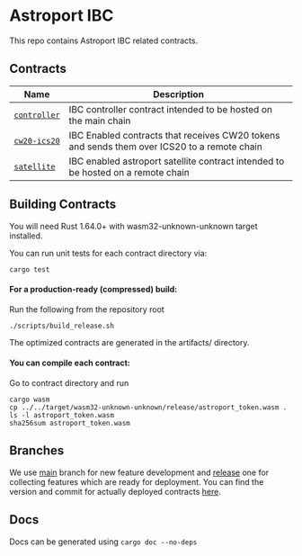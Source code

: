 # Astroport IBC

This repo contains Astroport IBC related contracts.

## Contracts

| Name                           | Description                      |
| ------------------------------ | -------------------------------- |
| [`controller`](contracts/controller) | IBC controller contract intended to be hosted on the main chain |
| [`cw20-ics20`](contracts/cw20-ics20) | IBC Enabled contracts that receives CW20 tokens and sends them over ICS20 to a remote chain |
| [`satellite`](contracts/satellite) | IBC enabled astroport satellite contract intended to be hosted on a remote chain |

## Building Contracts

You will need Rust 1.64.0+ with wasm32-unknown-unknown target installed.

You can run unit tests for each contract directory via:

```
cargo test
```

#### For a production-ready (compressed) build:
Run the following from the repository root

```
./scripts/build_release.sh
```

The optimized contracts are generated in the artifacts/ directory.

#### You can compile each contract:
Go to contract directory and run 
    
```
cargo wasm
cp ../../target/wasm32-unknown-unknown/release/astroport_token.wasm .
ls -l astroport_token.wasm
sha256sum astroport_token.wasm
```

## Branches

We use [main](https://github.com/astroport-fi/astroport-ibc/tree/main) branch for new feature development and [release](https://github.com/astroport-fi/astroport-ibc/tree/release) one for collecting features which are ready for deployment. You can find the version and commit for actually deployed contracts [here](https://github.com/astroport-fi/astroport-changelog).

## Docs

Docs can be generated using `cargo doc --no-deps`

